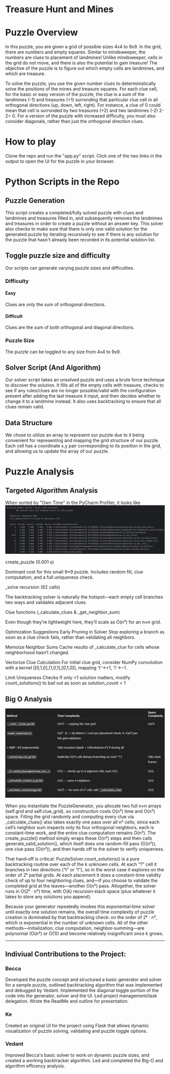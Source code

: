 # Treasure Hunt and Mines

# Puzzle Overview

In this puzzle, you are given a grid of possible sizes 4x4 to 9x9. In the grid, there are numbers and empty squares. Similar to mindsweeper, the numbers are clues to placement of landmines! Unlike mindsweeper, cells in the grid do not move, and there is also the potential to gain treasure! The objective of the puzzle is to figure out which empty cells are landmines, and which are treasure. 

To solve the puzzle, you use the given number clues to deterministically solve the positions of the mines and treasure squares. For each clue cell, for the basic or easy version of the puzzle, the clue is a sum of the landmines (-1) and treasures (+1) surronding that particular clue cell in all orthogonal directions (up, down, left, right). For instance, a clue of 0 could mean that cell is surronded by two treasures (+2) and two landmines (-2)  2-2= 0. 
For a version of the puzzle with increased difficulty, you must also consider diagonals, rather than just the orthogonal direction clues.

# How to play
Clone the repo and run the "app.py" script. Click one of the two links in the output to open the UI for the puzzle in your browser.


# Python Scripts in the Repo

## Puzzle Generation
This script creates a completed/fully solved puzzle with clues and landmines and treasures filled in, and subsequently removes the landmines and treasures in order to create a puzzle without an answer key. This solver also checks to make sure that there is only one valid solution for the generated puzzle by iterating recursively to see if there is any solution for the puzzle that hasn't already been recorded in its potential solution list.

## Toggle puzzle size and difficulty
Our scripts can generate varying puzzle sizes and difficulties.
### Difficulty
#### Easy
Clues are only the sum of orthogonal directions.
#### Difficult
Clues are the sum of both orthogonal and diagonal directions.

### Puzzle Size
The puzzle can be toggled to any size from 4x4 to 9x9.

## Solver Script (And Algorithm)
Our solver script takes an unsolved puzzle and uses a brute force technique to discover the solution. It fills all of the empty cells with treasure, checks to see if any rules/clues are no longer possible/valid with the configuration present after adding the last treasure it input, and then decides whether to change it to a landmine instead. It also uses backtracking to ensure that all clues remain valid.

## Data Structure
We chose to utilize an array to represent our puzzle due to it being convenient for representing and mapping the grid structure of our puzzle. Each cell has a coordinate x,y pair corresponding to its position in the grid, and allowing us to update the array of our puzzle.

# Puzzle Analysis

## Targeted Algorithm Analysis
When sorted by "Own Time" in the PyCharm Profiler, it looks like 
![img.png](profiling/img.png)

create_puzzle (0.001 s)

Dominant cost for this small 9×9 puzzle. Includes random fill, clue computation, and a full uniqueness check.

_solve recursion (82 calls)

The backtracking solver is naturally the hotspot—each empty cell branches two ways and validates adjacent clues.

Clue functions (_calculate_clues & _get_neighbor_sum)

Even though they’re lightweight here, they’ll scale as O(n²) for an n×n grid.

Optimization Suggestions
Early Pruning in Solver
Stop exploring a branch as soon as a clue check fails, rather than validating all neighbors.

Memoize Neighbor Sums
Cache results of _calculate_clue for cells whose neighborhood hasn’t changed.

Vectorize Clue Calculation
For initial clue grid, consider NumPy convolution with a kernel [[0,1,0],[1,0,1],[0,1,0]], mapping 't'→+1, 'l'→−1.

Limit Uniqueness Checks
If only >1 solution matters, modify count_solutions() to bail out as soon as solution_count > 1

## Big O Analysis

![img_1.png](profiling/img_1.png)

When you instantiate the PuzzleGenerator, you allocate two full n×n arrays (self.grid and self.clue_grid), so construction costs O(n²) time and O(n²) space. Filling the grid randomly and computing every clue via _calculate_clues() also takes exactly one pass over all n² cells; since each cell’s neighbor sum inspects only its four orthogonal neighbors, each is constant-time work, and the entire clue computation remains O(n²). The create_puzzle() method simply wraps these O(n²) steps and then calls generate_valid_solution(), which itself does one random-fill pass (O(n²)), one clue pass (O(n²)), and then hands off to the solver to verify uniqueness.

That hand‐off is critical: PuzzleSolver.count_solutions() is a pure backtracking routine over each of the k unknown cells. At each “?” cell it branches in two directions (“t” or “l”), so in the worst case it explores on the order of 2ᵏ partial grids. At each placement it does a constant-time validity check of up to four neighboring clues, and—if you choose to validate the completed grid at the leaves—another O(n²) pass. Altogether, the solver runs in O(2ᵏ · n²) time, with O(k) recursion‐stack space (plus whatever it takes to store any solutions you append).

Because your generator repeatedly invokes this exponential‐time solver until exactly one solution remains, the overall time complexity of puzzle creation is dominated by that backtracking check: on the order of 2ᵏ · n², which is exponential in the number of unknown cells. All of the other methods—initialization, clue computation, neighbor‐summing—are polynomial (O(n²) or O(1)) and become relatively insignificant once k grows.

--------------
## Indiviual Contributions to the Project:
### Becca
Developed the puzzle concept and structured a basic generator and solver for a sample puzzle, outlined backtracking algorithm that was implemented and debugged by Vedant. Implemented the diagonal toggle portion of the code into the generator, solver and the UI. Led project management/task delegation. Wrote the ReadMe and outline for presentation.
### Ke
Created an original UI for the project using Flask that allows dynamic visualization of puzzle solving, validating and puzzle toggle options. 
### Vedant
Improved Becca's basic solver to work on dynamic puzzle sizes, and created a working backtracker algorithm. Led and completed the Big-O and algorithm efficency analysis.


